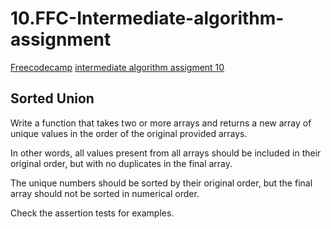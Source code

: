 # 10.FFC-Intermediate-algorithm-assignment

[Freecodecamp](https://www.freecodecamp.org/) [intermediate algorithm assigment 10](https://learn.freecodecamp.org/javascript-algorithms-and-data-structures/intermediate-algorithm-scripting/sorted-union/)

## Sorted Union

Write a function that takes two or more arrays and returns a new array of unique values in the order of the original provided arrays.

In other words, all values present from all arrays should be included in their original order, but with no duplicates in the final array.

The unique numbers should be sorted by their original order, but the final array should not be sorted in numerical order.

Check the assertion tests for examples.